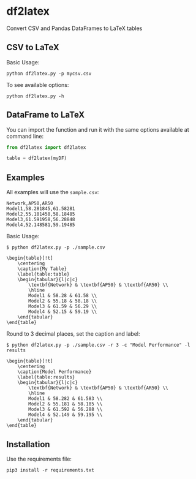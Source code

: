 # df2latex
Convert CSV and Pandas DataFrames to LaTeX tables

## CSV to LaTeX
Basic Usage:
```
python df2latex.py -p mycsv.csv
```

To see available options:
```
python df2latex.py -h
```

## DataFrame to LaTeX

You can import the function and run it with the same options available at command line:
```python
from df2latex import df2latex

table = df2latex(myDF)
```

## Examples
All examples will use the `sample.csv`:
```csv
Network,AP50,AR50
Model1,58.281845,61.58281
Model2,55.181458,58.18485
Model3,61.591958,56.28848
Model4,52.148581,59.19485
```

Basic Usage:
```
$ python df2latex.py -p ./sample.csv 

\begin{table}[!t]
    \centering
    \caption{My Table}
    \label{table:table}
    \begin{tabular}{l|c|c}
        \textbf{Network} & \textbf{AP50} & \textbf{AR50} \\
        \hline
        Model1 & 58.28 & 61.58 \\
        Model2 & 55.18 & 58.18 \\
        Model3 & 61.59 & 56.29 \\
        Model4 & 52.15 & 59.19 \\
    \end{tabular}
\end{table}
```

Round to 3 decimal places, set the caption and label:
```
$ python df2latex.py -p ./sample.csv -r 3 -c "Model Performance" -l results

\begin{table}[!t]
    \centering
    \caption{Model Performance}
    \label{table:results}
    \begin{tabular}{l|c|c}
        \textbf{Network} & \textbf{AP50} & \textbf{AR50} \\
        \hline
        Model1 & 58.282 & 61.583 \\
        Model2 & 55.181 & 58.185 \\
        Model3 & 61.592 & 56.288 \\
        Model4 & 52.149 & 59.195 \\
    \end{tabular}
\end{table}
```

## Installation
Use the requirements file:
```
pip3 install -r requirements.txt
```
